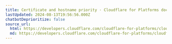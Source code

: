 ```yaml
---
title: Certificate and hostname priority · Cloudflare for Platforms docs
lastUpdated: 2024-08-13T19:56:56.000Z
chatbotDeprioritize: false
source_url:
  html: https://developers.cloudflare.com/cloudflare-for-platforms/cloudflare-for-saas/reference/hostname-priority/
  md: https://developers.cloudflare.com/cloudflare-for-platforms/cloudflare-for-saas/reference/hostname-priority/index.md
---
```


